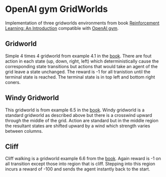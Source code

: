 # OpenAI gym GridWorlds

Implementation of three gridworlds environments
from book [Reinforcement Learning: An Introduction][book]
compatible with [OpenAI gym][gym].

[gym]: https://github.com/openai/gym
[book]: http://incompleteideas.net/book/the-book-2nd.html

## Gridworld

Simple 4 times 4 gridworld from example 4.1 in the [book].
There are fout action in each state (up, down, right, left)
which deterministically cause the corresponding state transitions
but actions that would take an agent of the grid leave a state unchanged.
The reward is -1 for all tranistion until the terminal state is reached.
The terminal state is in top left and bottom right coners.

## Windy Gridworld

This gridworld is from example 6.5 in the [book].
Windy gridworld is a standard gridworld as described above
but there is a crosswind upward through the middle of the grid.
Action are standard but in the middle region the resultant states are
shifted upward by a wind which strength varies between columns.

## Cliff

Cliff walking is a gridworld example 6.6 from the [book].
Again reward is -1 on all transition except those into region
that is cliff.
Stepping into this region incurs a reward of -100
and sends the agent instantly back to the start.

